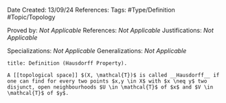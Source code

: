 <div class="topSpace"></div>

Date Created: 13/09/24
References: 
Tags: #Type/Definition #Topic/Topology

Proved by: <i>Not Applicable</i>
References: <i>Not Applicable</i>
Justifications: <i>Not Applicable</i>

Specializations: <i>Not Applicable</i>
Generalizations: <i>Not Applicable</i>

``` ad-Definition
title: Definition (Hausdorff Property).

A [[topological space]] $(X, \mathcal{T})$ is called __Hausdorff__ if one can find for every two points $x,y \in X$ with $x \neq y$ two disjunct, open neighbourhoods $U \in \mathcal{T}$ of $x$ and $V \in \mathcal{T}$ of $y$.
```


